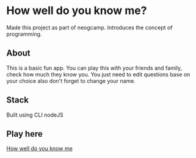 # How well do you know me?
Made this project as part of neogcamp. Introduces the concept of programming.

## About
This is a basic fun app. You can play this with your friends and family, check how much they know you. You just need to edit questions base on your choice also don't forget to change your name.

## Stack
Built using CLI nodeJS

## Play here
[How well do you know me](https://replit.com/@SavitaVerma/CLI-app-1?embed=1&output=1)

